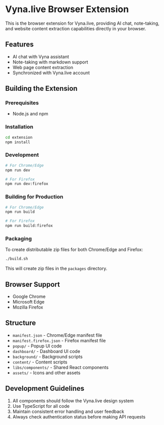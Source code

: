 # Vyna.live Browser Extension

This is the browser extension for Vyna.live, providing AI chat, note-taking, and website content extraction capabilities directly in your browser.

## Features

- AI chat with Vyna assistant
- Note-taking with markdown support
- Web page content extraction
- Synchronized with Vyna.live account

## Building the Extension

### Prerequisites

- Node.js and npm

### Installation

```bash
cd extension
npm install
```

### Development

```bash
# For Chrome/Edge
npm run dev

# For Firefox
npm run dev:firefox
```

### Building for Production

```bash
# For Chrome/Edge
npm run build

# For Firefox
npm run build:firefox
```

### Packaging

To create distributable zip files for both Chrome/Edge and Firefox:

```bash
./build.sh
```

This will create zip files in the `packages` directory.

## Browser Support

- Google Chrome
- Microsoft Edge
- Mozilla Firefox

## Structure

- `manifest.json` - Chrome/Edge manifest file
- `manifest.firefox.json` - Firefox manifest file
- `popup/` - Popup UI code
- `dashboard/` - Dashboard UI code
- `background/` - Background scripts
- `content/` - Content scripts
- `libs/components/` - Shared React components
- `assets/` - Icons and other assets

## Development Guidelines

1. All components should follow the Vyna.live design system
2. Use TypeScript for all code
3. Maintain consistent error handling and user feedback
4. Always check authentication status before making API requests
